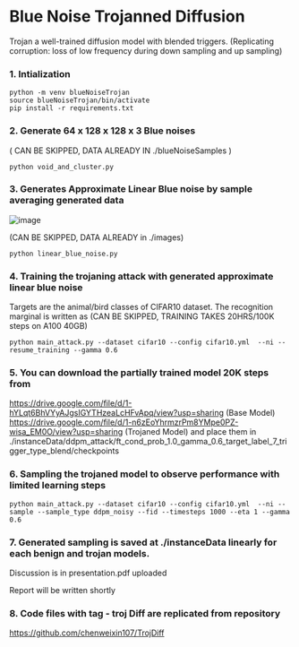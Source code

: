 # Blue Noise Trojanned Diffusion
Trojan a well-trained diffusion model with blended triggers. (Replicating corruption: loss of low frequency during down sampling and up sampling)

### 1. Intialization
```
python -m venv blueNoiseTrojan
source blueNoiseTrojan/bin/activate
pip install -r requirements.txt
```

### 2. Generate 64 x 128 x 128 x 3 Blue noises
( CAN BE SKIPPED, DATA ALREADY IN ./blueNoiseSamples ) 
```
python void_and_cluster.py 
```

### 3. Generates Approximate Linear Blue noise by sample averaging generated data
![image](https://github.com/veera-adithya-d/Blue-Noise-Trojanned-Diffusion/assets/122570075/cbfeff91-b3e1-48bc-bb6b-8f921eb9a3e7)

(CAN BE SKIPPED, DATA ALREADY in ./images)
```
python linear_blue_noise.py
```

### 4. Training the trojaning attack with generated approximate linear blue noise
Targets are the animal/bird classes of CIFAR10 dataset. The recognition marginal is written as
(CAN BE SKIPPED, TRAINING TAKES 20HRS/100K steps on A100 40GB)
```
python main_attack.py --dataset cifar10 --config cifar10.yml  --ni --resume_training --gamma 0.6
```

### 5. You can download the partially trained model 20K steps from 
https://drive.google.com/file/d/1-hYLqt6BhVYyAJgsIGYTHzeaLcHFvApq/view?usp=sharing (Base Model)
https://drive.google.com/file/d/1-n6zEoYhrmzrPm8YMpe0PZ-wisa_EM0O/view?usp=sharing (Trojaned Model)
and place them in ./instanceData/ddpm_attack/ft_cond_prob_1.0_gamma_0.6_target_label_7_trigger_type_blend/checkpoints

### 6. Sampling the trojaned model to observe performance with limited learning steps
```
python main_attack.py --dataset cifar10 --config cifar10.yml  --ni --sample --sample_type ddpm_noisy --fid --timesteps 1000 --eta 1 --gamma 0.6
```

### 7. Generated sampling is saved at ./instanceData linearly for each benign and trojan models. 
Discussion is in presentation.pdf uploaded

Report will be written shortly

### 8. Code files with tag - troj Diff are replicated from repository
https://github.com/chenweixin107/TrojDiff
